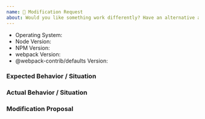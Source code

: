 ```yaml
---
name: 🔧 Modification Request
about: Would you like something work differently? Have an alternative approach? This is the template for you.
---
```


<!--
  Issues are so 🔥

  If you remove or skip this template, you'll make the 🐼 sad and the mighty god
  of Github will appear and pile-drive the close button from a great height
  while making animal noises.

  👉🏽 Need support, advice, or help? Don't open an issue!
  Head to StackOverflow or https://gitter.im/webpack/webpack.
-->

- Operating System:
- Node Version:
- NPM Version:
- webpack Version:
- @webpack-contrib/defaults Version:

### Expected Behavior / Situation

### Actual Behavior / Situation

### Modification Proposal
